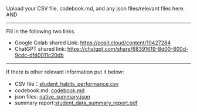 

Upload your CSV file, codebook.md, and any json files/relevant files here. AND 

---
Fill in the following two links.

 - Google Colab shared Link:  https://posit.cloud/content/10427284
 - ChatGPT shared link:  https://chatgpt.com/share/68391619-8d00-800d-9cdc-df40011c20db


---
If there is other relevant information put it below:
 - CSV file：[student_habits_performance.csv](https://github.com/user-attachments/files/20497376/student_habits_performance.csv)
 - codebook.md: [codebook.md](https://github.com/user-attachments/files/20497475/codebook.md)
 - json files: [native_summary.json](https://github.com/user-attachments/files/20497480/native_summary.json)
 - summary report:[student_data_summary_report.pdf](https://github.com/user-attachments/files/20514110/student_data_summary_report.pdf)




